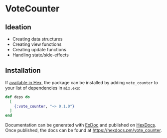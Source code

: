 # VoteCounter

## Ideation

- Creating data structures
- Creating view functions
- Creating update functions
- Handling state/side-effects

## Installation

If [available in Hex](https://hex.pm/docs/publish), the package can be installed
by adding `vote_counter` to your list of dependencies in `mix.exs`:

```elixir
def deps do
  [
    {:vote_counter, "~> 0.1.0"}
  ]
end
```

Documentation can be generated with [ExDoc](https://github.com/elixir-lang/ex_doc)
and published on [HexDocs](https://hexdocs.pm). Once published, the docs can
be found at <https://hexdocs.pm/vote_counter>.
